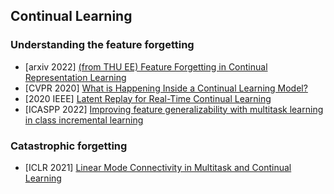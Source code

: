 ## Continual Learning


### Understanding the feature forgetting

 - [arxiv 2022] [(from THU EE) Feature Forgetting in Continual Representation Learning](https://arxiv.org/pdf/2205.13359.pdf)
 - [CVPR 2020] [What is Happening Inside a Continual Learning Model?](https://openaccess.thecvf.com/content_CVPRW_2020/papers/w15/Murata_What_Is_Happening_Inside_a_Continual_Learning_Model_A_Representation-Based_CVPRW_2020_paper.pdf)
 - [2020 IEEE] [Latent Replay for Real-Time Continual Learning](https://ieeexplore.ieee.org/stamp/stamp.jsp?tp=&arnumber=9341460&tag=1)
 - [ICASPP 2022] [Improving feature generalizability with multitask learning in class incremental learning](https://ieeexplore.ieee.org/stamp/stamp.jsp?tp=&arnumber=9746862)

### Catastrophic forgetting
 - [ICLR 2021] [Linear Mode Connectivity in Multitask and Continual Learning](https://openreview.net/forum?id=Fmg_fQYUejf)


